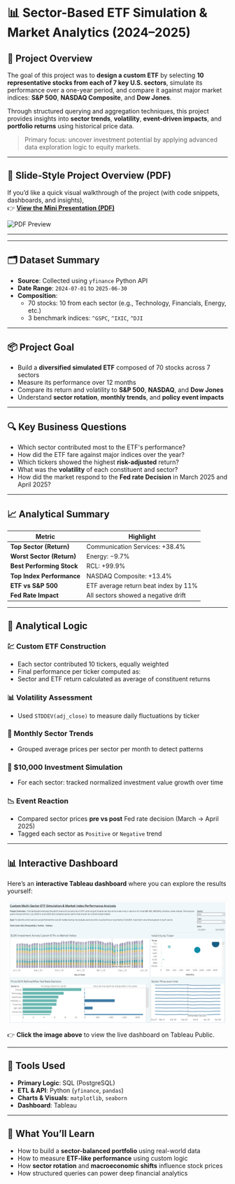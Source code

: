 # 📊 Sector-Based ETF Simulation & Market Analytics (2024–2025)

## 🧠 Project Overview

The goal of this project was to **design a custom ETF** by selecting **10 representative stocks from each of 7 key U.S. sectors**, simulate its performance over a one-year period, and compare it against major market indices: **S&P 500**, **NASDAQ Composite**, and **Dow Jones**.

Through structured querying and aggregation techniques, this project provides insights into **sector trends**, **volatility**, **event-driven impacts**, and **portfolio returns** using historical price data.

> Primary focus: uncover investment potential by applying advanced data exploration logic to equity markets.

---

## 📑 Slide‑Style Project Overview (PDF)

If you’d like a quick visual walkthrough of the project (with code snippets, dashboards, and insights),  
👉 **[View the Mini Presentation (PDF)](https://github.com/USERNAME/REPO/blob/main/assets/ETF_Project_Presentation.pdf)**

![PDF Preview](https://github.com/USERNAME/REPO/blob/main/assets/pdf_preview_image.png)

---
---

## 🗂️ Dataset Summary

- **Source**: Collected using `yfinance` Python API  
- **Date Range**: `2024-07-01` to `2025-06-30`  
- **Composition**:
  - 70 stocks: 10 from each sector (e.g., Technology, Financials, Energy, etc.)
  - 3 benchmark indices: `^GSPC`, `^IXIC`, `^DJI`

---

## 📦 Project Goal

- Build a **diversified simulated ETF** composed of 70 stocks across 7 sectors
- Measure its performance over 12 months
- Compare its return and volatility to **S&P 500**, **NASDAQ**, and **Dow Jones**
- Understand **sector rotation**, **monthly trends**, and **policy event impacts**

---

## 🔍 Key Business Questions

- Which sector contributed most to the ETF's performance?
- How did the ETF fare against major indices over the year?
- Which tickers showed the highest **risk-adjusted** return?
- What was the **volatility** of each constituent and sector?
- How did the market respond to the **Fed rate Decision** in March 2025 and April 2025?

---

## 📈 Analytical Summary

| Metric                      | Highlight                             |
|----------------------------|----------------------------------------|
| **Top Sector (Return)**    | Communication Services: +38.4%        |
| **Worst Sector (Return)**  | Energy: −9.7%                          |
| **Best Performing Stock**  | RCL: +99.9%                            |
| **Top Index Performance**  | NASDAQ Composite: +13.4%              |
| **ETF vs S&P 500**         | ETF average return beat index by 11%  |
| **Fed Rate Impact**        | All sectors showed a negative drift   |

---

## 🧮 Analytical Logic

### 💹 Custom ETF Construction
- Each sector contributed 10 tickers, equally weighted
- Final performance per ticker computed as:  
- Sector and ETF return calculated as average of constituent returns

### 📊 Volatility Assessment
- Used `STDDEV(adj_close)` to measure daily fluctuations by ticker

### 📆 Monthly Sector Trends
- Grouped average prices per sector per month to detect patterns

### 💸 $10,000 Investment Simulation
- For each sector: tracked normalized investment value growth over time

### 📉 Event Reaction
- Compared sector prices **pre vs post** Fed rate decision (March → April 2025)
- Tagged each sector as `Positive` or `Negative` trend

---

## 📊 Interactive Dashboard

Here’s an **interactive Tableau dashboard** where you can explore the results yourself:

[![ETF Dashboard Preview](https://github.com/ghazalayobi/data-projects/blob/main/stock_prices/plots/dashboard_preview.png)](https://public.tableau.com/views/CustomETFvsSP500NASDAQDowOne-YearSectorAnalysis/Dashboard1?:language=en-US&:sid=&:redirect=auth&:display_count=n&:origin=viz_share_link)

👉 **Click the image above** to view the live dashboard on Tableau Public.

---

## 🧰 Tools Used

- **Primary Logic**: SQL (PostgreSQL)
- **ETL & API**: Python (`yfinance`, `pandas`)
- **Charts & Visuals**: `matplotlib`, `seaborn`
- **Dashboard**: Tableau

---

## 🚀 What You’ll Learn

- How to build a **sector-balanced portfolio** using real-world data
- How to measure **ETF-like performance** using custom logic
- How **sector rotation** and **macroeconomic shifts** influence stock prices
- How structured queries can power deep financial analytics
